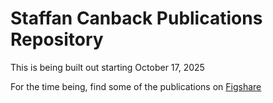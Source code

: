 # Staffan Canback Publications Repository

This is being built out starting October 17, 2025

For the time being, find some of the publications on [Figshare](https://figshare.com/authors/Staffan_Canback/20547296)  
